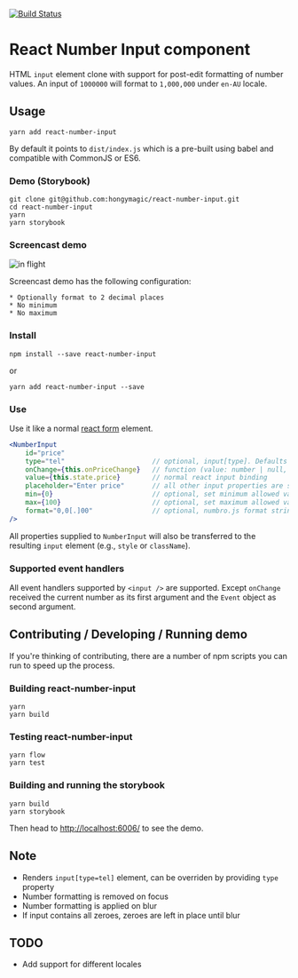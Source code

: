 [![Build Status](https://travis-ci.org/hongymagic/react-number-input.svg?branch=master)](https://travis-ci.org/hongymagic/react-number-input)

# React Number Input component

HTML `input` element clone with support for post-edit formatting of number
values. An input of `1000000` will format to `1,000,000` under `en-AU` locale.

## Usage

```
yarn add react-number-input
```

By default it points to `dist/index.js` which is a pre-built using babel and
compatible with CommonJS or ES6.

### Demo (Storybook)

```
git clone git@github.com:hongymagic/react-number-input.git
cd react-number-input
yarn
yarn storybook
```

### Screencast demo

![in flight](https://raw.githubusercontent.com/hongymagic/react-number-input/master/demo.gif)

Screencast demo has the following configuration:

	* Optionally format to 2 decimal places
	* No minimum
	* No maximum

### Install

```
npm install --save react-number-input
```

or

```
yarn add react-number-input --save
```

### Use

Use it like a normal [react form](http://facebook.github.io/react/docs/forms.html) element.

```jsx
<NumberInput
	id="price"
	type="tel"                      // optional, input[type]. Defaults to "tel" to allow non numeric characters
	onChange={this.onPriceChange}   // function (value: number | null, event: Event)
	value={this.state.price}        // normal react input binding
	placeholder="Enter price"       // all other input properties are supported
	min={0}                         // optional, set minimum allowed value
	max={100}                       // optional, set maximum allowed value
	format="0,0[.]00"               // optional, numbro.js format string. Defaults to "0,0[.][00]"
/>
```

All properties supplied to `NumberInput` will also be transferred to the
resulting `input` element (e.g., `style` or `className`).

### Supported event handlers

All event handlers supported by `<input />` are supported. Except `onChange`
received the current number as its first argument and the `Event` object as
second argument.

## Contributing / Developing / Running demo

If you're thinking of contributing, there are a number of npm scripts you
can run to speed up the process.

### Building react-number-input

```
yarn
yarn build
```

### Testing react-number-input

```
yarn flow
yarn test
```

### Building and running the storybook

```
yarn build
yarn storybook
```

Then head to [http://localhost:6006/](http://localhost:6006) to see the demo.

## Note

* Renders `input[type=tel]` element, can be overriden by providing `type` property
* Number formatting is removed on focus
* Number formatting is applied on blur
* If input contains all zeroes, zeroes are left in place until blur

## TODO

* Add support for different locales
